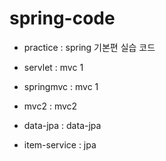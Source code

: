 # spring-code


- practice : spring 기본편 실습 코드


- servlet : mvc 1


- springmvc : mvc 1
- mvc2 : mvc2
- data-jpa : data-jpa
- item-service : jpa
